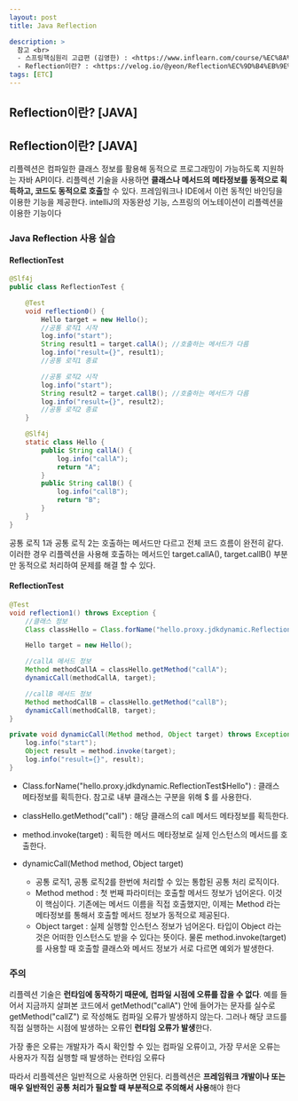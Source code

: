 ```yaml
---
layout: post
title: Java Reflection

description: >
  참고 <br>
  - 스프링핵심원리 고급편 (김영한) : <https://www.inflearn.com/course/%EC%8A%A4%ED%94%84%EB%A7%81-%ED%95%B5%EC%8B%AC-%EC%9B%90%EB%A6%AC-%EA%B3%A0%EA%B8%89%ED%8E%B8><br>
  - Reflection이란? : <https://velog.io/@yeon/Reflection%EC%9D%B4%EB%9E%80><br>
tags: [ETC]
---
```

## Reflection이란? [JAVA]

## Reflection이란? [JAVA]

리플렉션은 컴파일한 클래스 정보를 활용해 동적으로 프로그래밍이 가능하도록 지원하는 자바 API이다.
리플렉션 기술을 사용하면 **클래스나 메서드의 메타정보를 동적으로 획득하고, 코드도 동적으로 호출**할 수 있다.
프레임워크나 IDE에서 이런 동적인 바인딩을 이용한 기능을 제공한다. intelliJ의 자동완성 기능, 스프링의 어노테이션이 리플렉션을 이용한 기능이다


### Java Reflection 사용 실습

#### ReflectionTest
```java
@Slf4j
public class ReflectionTest {

    @Test
    void reflection0() {
        Hello target = new Hello();
        //공통 로직1 시작
        log.info("start");
        String result1 = target.callA(); //호출하는 메서드가 다름
        log.info("result={}", result1);
        //공통 로직1 종료

        //공통 로직2 시작
        log.info("start");
        String result2 = target.callB(); //호출하는 메서드가 다름
        log.info("result={}", result2);
        //공통 로직2 종료
    }

    @Slf4j
    static class Hello {
        public String callA() {
            log.info("callA");
            return "A";
        }
        public String callB() {
            log.info("callB");
            return "B";
        }
    }
}
```

공통 로직 1과 공통 로직 2는 호출하는 메서드만 다르고 전체 코드 흐름이 완전히 같다. 이러한 경우 리플렉션을 사용해 호출하는 메서드인 target.callA(), target.callB() 부분만 동적으로 처리하여 문제를 해결 할 수 있다.


#### ReflectionTest
```java
@Test
void reflection1() throws Exception {
    //클래스 정보
    Class classHello = Class.forName("hello.proxy.jdkdynamic.ReflectionTest$Hello");

    Hello target = new Hello();

    //callA 메서드 정보
    Method methodCallA = classHello.getMethod("callA");
    dynamicCall(methodCallA, target);

    //callB 메서드 정보
    Method methodCallB = classHello.getMethod("callB");
    dynamicCall(methodCallB, target);
}

private void dynamicCall(Method method, Object target) throws Exception {
    log.info("start");
    Object result = method.invoke(target);
    log.info("result={}", result);
}
```

* Class.forName("hello.proxy.jdkdynamic.ReflectionTest$Hello") : 클래스 메타정보를 획득한다. 참고로 내부 클래스는 구분을 위해 $ 를 사용한다.
* classHello.getMethod("call") : 해당 클래스의 call 메서드 메타정보를 획득한다.
* method.invoke(target) : 획득한 메서드 메타정보로 실제 인스턴스의 메서드를 호출한다.
  
* dynamicCall(Method method, Object target)
  * 공통 로직1, 공통 로직2를 한번에 처리할 수 있는 통합된 공통 처리 로직이다.
  * Method method : 첫 번째 파라미터는 호출할 메서드 정보가 넘어온다. 이것이 핵심이다. 기존에는 메서드 이름을 직접 호출했지만, 이제는 Method 라는 메타정보를 통해서 호출할 메서드 정보가 동적으로 제공된다.
  * Object target : 실제 실행할 인스턴스 정보가 넘어온다. 타입이 Object 라는 것은 어떠한 인스턴스도 받을 수 있다는 뜻이다. 물론 method.invoke(target) 를 사용할 때 호출할 클래스와 메서드 정보가 서로 다르면 예외가 발생한다.

### 주의

 리플렉션 기술은 **런타임에 동작하기 때문에, 컴파일 시점에 오류를 잡을 수 없다**.
예를 들어서 지금까지 살펴본 코드에서 getMethod("callA") 안에 들어가는 문자를 실수로
getMethod("callZ") 로 작성해도 컴파일 오류가 발생하지 않는다. 그러나 해당 코드를 직접 실행하는 시점에 발생하는 오류인 **런타임 오류가 발생**한다.

가장 좋은 오류는 개발자가 즉시 확인할 수 있는 컴파일 오류이고, 가장 무서운 오류는 사용자가 직접 실행할 때 발생하는 런타임 오류다

따라서 리플렉션은 일반적으로 사용하면 안된다. 리플렉션은 **프레임워크 개발이나 또는 매우 일반적인 공통 처리가 필요할 때 부분적으로 주의해서 사용**해야 한다
